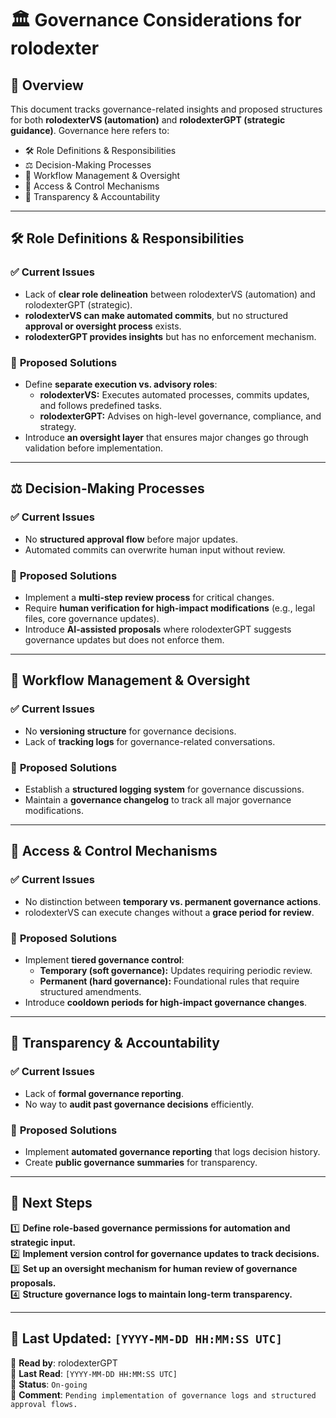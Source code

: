 # 🏛️ Governance Considerations for rolodexter

## 📌 Overview
This document tracks governance-related insights and proposed structures for both **rolodexterVS (automation)** and **rolodexterGPT (strategic guidance)**. Governance here refers to:
- 🛠️ Role Definitions & Responsibilities
- ⚖️ Decision-Making Processes
- 🔄 Workflow Management & Oversight
- 🔑 Access & Control Mechanisms
- 📜 Transparency & Accountability

---

## 🛠️ Role Definitions & Responsibilities
### ✅ **Current Issues**
- Lack of **clear role delineation** between rolodexterVS (automation) and rolodexterGPT (strategic).
- **rolodexterVS can make automated commits**, but no structured **approval or oversight process** exists.
- **rolodexterGPT provides insights** but has no enforcement mechanism.

### 🔧 **Proposed Solutions**
- Define **separate execution vs. advisory roles**:
  - **rolodexterVS:** Executes automated processes, commits updates, and follows predefined tasks.
  - **rolodexterGPT:** Advises on high-level governance, compliance, and strategy.
- Introduce **an oversight layer** that ensures major changes go through validation before implementation.

---

## ⚖️ Decision-Making Processes
### ✅ **Current Issues**
- No **structured approval flow** before major updates.
- Automated commits can overwrite human input without review.

### 🔧 **Proposed Solutions**
- Implement a **multi-step review process** for critical changes.
- Require **human verification for high-impact modifications** (e.g., legal files, core governance updates).
- Introduce **AI-assisted proposals** where rolodexterGPT suggests governance updates but does not enforce them.

---

## 🔄 Workflow Management & Oversight
### ✅ **Current Issues**
- No **versioning structure** for governance decisions.
- Lack of **tracking logs** for governance-related conversations.

### 🔧 **Proposed Solutions**
- Establish a **structured logging system** for governance discussions.
- Maintain a **governance changelog** to track all major governance modifications.

---

## 🔑 Access & Control Mechanisms
### ✅ **Current Issues**
- No distinction between **temporary vs. permanent governance actions**.
- rolodexterVS can execute changes without a **grace period for review**.

### 🔧 **Proposed Solutions**
- Implement **tiered governance control**:
  - **Temporary (soft governance):** Updates requiring periodic review.
  - **Permanent (hard governance):** Foundational rules that require structured amendments.
- Introduce **cooldown periods for high-impact governance changes**.

---

## 📜 Transparency & Accountability
### ✅ **Current Issues**
- Lack of **formal governance reporting**.
- No way to **audit past governance decisions** efficiently.

### 🔧 **Proposed Solutions**
- Implement **automated governance reporting** that logs decision history.
- Create **public governance summaries** for transparency.

---

## 📝 Next Steps
1️⃣ **Define role-based governance permissions for automation and strategic input.**  
2️⃣ **Implement version control for governance updates to track decisions.**  
3️⃣ **Set up an oversight mechanism for human review of governance proposals.**  
4️⃣ **Structure governance logs to maintain long-term transparency.**  

---

## 📌 Last Updated: `[YYYY-MM-DD HH:MM:SS UTC]`
📝 **Read by**: rolodexterGPT  
📅 **Last Read**: `[YYYY-MM-DD HH:MM:SS UTC]`  
🔄 **Status**: `On-going`  
💬 **Comment**: `Pending implementation of governance logs and structured approval flows.`  
